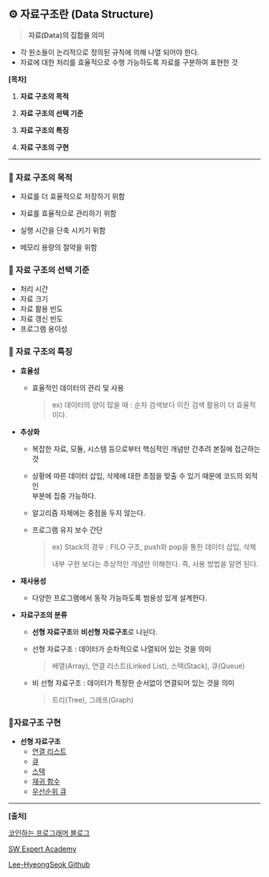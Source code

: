 ## **⚙ 자료구조란 (Data Structure)**

> **자료(Data)의 집합을 의미**

- 각 원소들이 논리적으로 정의된 규칙에 의해 나열 되어야 한다.
- 자료에 대한 처리를 효율적으로 수행 가능하도록 자료를 구분하여 표현한 것   



**[목차]**

1. **자료 구조의 목적**

2. **자료 구조의 선택 기준**

3. **자료 구조의 특징**

4. **자료 구조의 구현**

   

***



### **🔑 자료 구조의 목적**

- 자료를 더 효율적으로 저장하기 위함

- 자료를 효율적으로 관리하기 위함

- 실행 시간을 단축 시키기 위함

- 메모리 용량의 절약을 위함   

  

### **🔑 자료 구조의 선택 기준**

- 처리 시간
- 자료 크기
- 자료 활용 빈도
- 자료 갱신 빈도
- 프로그램 용이성   



### **🔑 자료 구조의 특징**

- **효율성**

  - 효율적인 데이터의 관리 및 사용

    > ex) 데이터의 양이 많을 때 : 순차 검색보다 이진 검색 활용이 더 효율적이다. 

- **추상화**

  - 복잡한 자료, 모듈, 시스템 등으로부터 핵심적인 개념만 간추려 본질에 접근하는 것

  - 상황에 따른 데이터 삽입, 삭제에 대한 초점을 맞출 수 있기 때문에 코드의 외적인 <br>부분에 집중 가능하다.

  - 알고리즘 자체에는 중점을 두지 않는다.

  - 프로그램 유지 보수 간단

    > ex) Stack의 경우 : FILO 구조, push와 pop을 통한 데이터 삽입, 삭제
    >
    > 내부 구현 보다는 추상적인 개념만 이해한다. 즉, 사용 방법을 알면 된다.

- **재사용성**

  - 다양한 프로그램에서 동작 가능하도록 범용성 있게 설계한다.

- **자료구조의 분류**

  - **선형 자료구조**와 **비선형 자료구조**로 나뉜다.

  - 선형 자료구조 : 데이터가 순차적으로 나열되어 있는 것을 의미

    > 배열(Array), 연결 리스트(Linked List), 스택(Stack), 큐(Queue)

  - 비 선형 자료구조 : 데이터가 특정한 순서없이 연결되어 있는 것을 의미

    > 트리(Tree), 그래프(Graph)



### **🔑자료구조 구현**

- **선형 자료구조**
  - [연결 리스트](https://github.com/Lee-HyeongSeok/SW_expert_examples/tree/main/DataStructure/Linked_List)
  - [큐](https://github.com/Lee-HyeongSeok/SW_expert_examples/tree/main/DataStructure/Queue)
  - [스택](https://github.com/Lee-HyeongSeok/SW_expert_examples/tree/main/DataStructure/Stack)
  - [재귀 함수](https://github.com/Lee-HyeongSeok/SW_expert_examples/tree/main/DataStructure/Recursion_Function)
  - [우선순위 큐](https://github.com/Lee-HyeongSeok/SW_expert_examples/tree/main/DataStructure/Priority_Queue)

***

**[출처]**

[코인하는 프로그래머 블로그](https://andrew0409.tistory.com/148)

[SW Expert Academy](https://swexpertacademy.com/main/main.do)

[Lee-HyeongSeok Github](https://github.com/Lee-HyeongSeok/SW_expert_examples/tree/main/DataStructure)